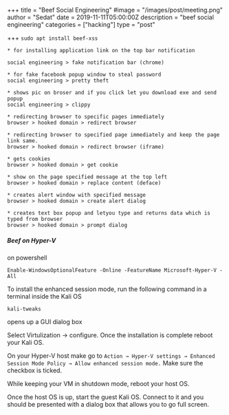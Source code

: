 +++
title = "Beef Social Engineering"
#image = "/images/post/meeting.png"
author = "Sedat"
date = 2019-11-11T05:00:00Z
description = "beef social engineering"
categories = ["hacking"]
type = "post"

+++
`sudo apt install beef-xss`

```
* for installing application link on the top bar notification

social engineering > fake notification bar (chrome)

* for fake facebook popup window to steal password
social engineering > pretty theft

* shows pic on broser and if you click let you download exe and send popup
social engineering > clippy

* redirecting browser to specific pages immediately
browser > hooked domain > redirect browser

* redirecting browser to specified page immediately and keep the page link same.
browser > hooked domain > redirect browser (iframe)

* gets cookies
browser > hooked domain > get cookie

* show on the page specified message at the top left
browser > hooked domain > replace content (deface)

* creates alert window with specified message
browser > hooked domain > create alert dialog

* creates text box popup and letyou type and returns data which is typed from browser
browser > hooked domain > prompt dialog
```

##### Beef on Hyper-V

on powershell

```
Enable-WindowsOptionalFeature -Online -FeatureName Microsoft-Hyper-V -All
```


To install the enhanced session mode, run the following command in a terminal inside the Kali OS

`kali-tweaks`

opens up a GUI dialog box

Select Virtulization → configure. Once the installation is complete reboot your Kali OS.

On your Hyper-V host make go to `Action → Hyper-V settings → Enhanced Session Mode Policy → Allow enhanced session mode.` Make sure the checkbox is ticked.

While keeping your VM in shutdown mode, reboot your host OS.

Once the host OS is up, start the guest Kali OS. Connect to it and you should be presented with a dialog box that allows you to go full screen.